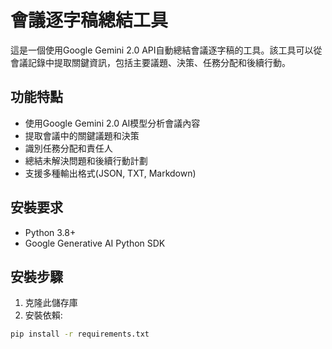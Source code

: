# 會議逐字稿總結工具

這是一個使用Google Gemini 2.0 API自動總結會議逐字稿的工具。該工具可以從會議記錄中提取關鍵資訊，包括主要議題、決策、任務分配和後續行動。

## 功能特點

- 使用Google Gemini 2.0 AI模型分析會議內容
- 提取會議中的關鍵議題和決策
- 識別任務分配和責任人
- 總結未解決問題和後續行動計劃
- 支援多種輸出格式(JSON, TXT, Markdown)

## 安裝要求

- Python 3.8+
- Google Generative AI Python SDK

## 安裝步驟

1. 克隆此儲存庫
2. 安裝依賴:

```bash
pip install -r requirements.txt